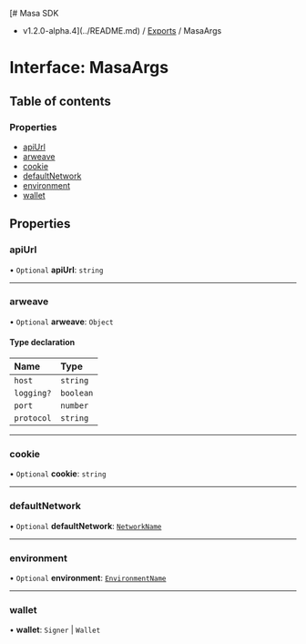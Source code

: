 [# Masa SDK
 - v1.2.0-alpha.4](../README.md) / [Exports](../modules.md) / MasaArgs

# Interface: MasaArgs

## Table of contents

### Properties

- [apiUrl](MasaArgs.md#apiurl)
- [arweave](MasaArgs.md#arweave)
- [cookie](MasaArgs.md#cookie)
- [defaultNetwork](MasaArgs.md#defaultnetwork)
- [environment](MasaArgs.md#environment)
- [wallet](MasaArgs.md#wallet)

## Properties

### apiUrl

• `Optional` **apiUrl**: `string`

___

### arweave

• `Optional` **arweave**: `Object`

#### Type declaration

| Name | Type |
| :------ | :------ |
| `host` | `string` |
| `logging?` | `boolean` |
| `port` | `number` |
| `protocol` | `string` |

___

### cookie

• `Optional` **cookie**: `string`

___

### defaultNetwork

• `Optional` **defaultNetwork**: [`NetworkName`](../modules.md#networkname)

___

### environment

• `Optional` **environment**: [`EnvironmentName`](../modules.md#environmentname)

___

### wallet

• **wallet**: `Signer` \| `Wallet`
